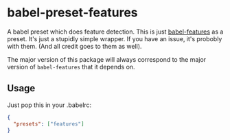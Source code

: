 # babel-preset-features

A babel preset which does feature detection. This is just [babel-features][] as a preset. It's just a stupidly simple 
wrapper. If you have an issue, it's probobly with them. (And all credit goes to them as well).

The major version of this package will always correspond to the major version of `babel-features` that it depends on.


## Usage

Just pop this in your .babelrc:

```json
{
  "presets": ["features"]
}
```

[babel-features]: https://github.com/hax/babel-features
